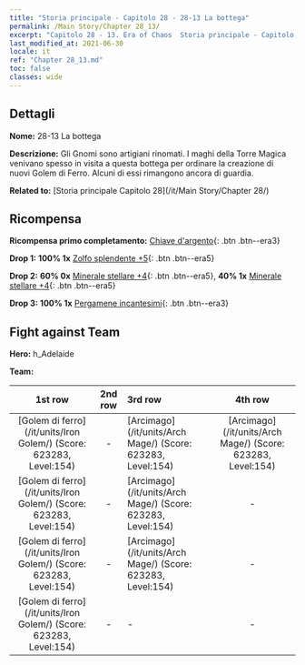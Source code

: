 ```yaml
---
title: "Storia principale - Capitolo 28 - 28-13 La bottega"
permalink: /Main Story/Chapter 28_13/
excerpt: "Capitolo 28 - 13. Era of Chaos  Storia principale - Capitolo 28_13. 28-13 La bottega"
last_modified_at: 2021-06-30
locale: it
ref: "Chapter 28_13.md"
toc: false
classes: wide
---
```


## Dettagli

 **Nome:** 28-13 La bottega

 **Descrizione:** Gli Gnomi sono artigiani rinomati. I maghi della Torre Magica venivano spesso in visita a questa bottega per ordinare la creazione di nuovi Golem di Ferro. Alcuni di essi rimangono ancora di guardia.

 **Related to:** [Storia principale Capitolo 28](/it/Main Story/Chapter 28/)

## Ricompensa

 **Ricompensa primo completamento:** [Chiave d'argento](/ItemsIT/con_693/){: .btn .btn--era3}

 **Drop 1:** **100% 1x** [Zolfo splendente +5](/ItemsIT/mat_99/){: .btn .btn--era5}

 **Drop 2:** **60% 0x** [Minerale stellare +4](/ItemsIT/mat_89/){: .btn .btn--era5}, **40% 1x** [Minerale stellare +4](/ItemsIT/mat_89/){: .btn .btn--era5}

 **Drop 3:** **100% 1x** [Pergamene incantesimi](/ItemsIT/con_694/){: .btn .btn--era3}


## Fight against Team
 **Hero:** h_Adelaide

 **Team:**


  | 1st row | 2nd row | 3rd row | 4th row |
  |:----:|:----:|:----|:----:|
  | [Golem di ferro](/it/units/Iron Golem/) (Score: 623283, Level:154)  | - | [Arcimago](/it/units/Arch Mage/) (Score: 623283, Level:154)  | [Arcimago](/it/units/Arch Mage/) (Score: 623283, Level:154)  |
  | [Golem di ferro](/it/units/Iron Golem/) (Score: 623283, Level:154)  | - | [Arcimago](/it/units/Arch Mage/) (Score: 623283, Level:154)  | - |
  | [Golem di ferro](/it/units/Iron Golem/) (Score: 623283, Level:154)  | - | [Arcimago](/it/units/Arch Mage/) (Score: 623283, Level:154)  | - |
  | [Golem di ferro](/it/units/Iron Golem/) (Score: 623283, Level:154)  | - | - | - |


